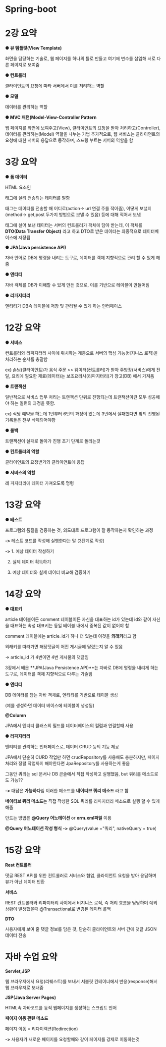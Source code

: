 
 # Spring-boot

 # 2강 요약
 **● 뷰 템플릿(View Template)**
 
 화면을 담당하는 기술로, 웹 페이지를 하나의 틀로 만들고 여기에 변수를 삽입해 서로 다른 페이지로 보여줌

 **● 컨트롤러**
 
 클라이언트의 요청에 따라 서버에서 이를 처리하는 역할

 **● 모델**
 
 데이터를 관리하는 역할

 **● MVC 패턴(Model-View-Controller Pattern**
 
웹 페이지를 화면에 보여주고(View), 클라이언트의 요청을 받아 처리하고(Controller), 데이터를 관리하는(Model) 역할을 나누는 기법
추가적으로, 웹 서비스는 클라이언트의 요청에 대한 서버의 응답으로 동작하며, 스프링 부트는 서버의 역할을 함

# 3강 요약
**● 폼 데이터**

HTML 요소인 <form> 태그에 실려 전송되는 데이터를 말함

<form> 태그는 데이터를 전송할 때 어디로(action-> url 연결 주를 적어줌), 어떻게 보낼지(method-> get,post 두가지 방법으로 보낼 수 있음) 등에 대해 적어서 보냄

태그에 실어 보낸 데이터는 서버의 컨트롤러가 객체에 담아 받는데, 이 객체를 **DTO(Data Transfer Object)** 라고 하고 DTO로 받은 데이터는 최종적으로 데이터베이스에 저장됨

**● JPA(Java persistence API)**

자바 언어로 DB에 명령을 내리는 도구로, 데이터를 객체 지향적으로 관리 할 수 있게 해줌 

**● 엔티티**

자바 객체를 DB가 이해할 수 있게 만든 것으로, 이를 기반으로 테이블이 만들어짐

**● 리파지터리**

엔티티가 DB속 테이블에 저장 및 관리될 수 있게 하는 인터페이스

 # 12강 요약
 **● 서비스**
 
 컨트롤러와 리파지터리 사이에 위치하는 계층으로 서버의 핵심 기능(비지니스 로직)을 처리하는 순서를 총괄함
 
 ex) 손님(클라이언트)가 음식 주문 >> 웨이터(컨트롤러)가 받아 주방장(서비스)에게 전달, 요리에 필요한 재료(데이터)는 보조요리사(리파지터리)가 창고(DB) 에서 가져옴
 
 **● 트랜잭션**
 
 일반적으로 서비스 업무 처리는 트랜잭션 단위로 진행되는데 트랜잭션이란 모두 성공해야 하는 일련의 과정을 뜻함.
 
 ex) 식당 예약을 하는데 1번부터 6번의 과정이 있는데 3번에서 실패했다면 앞의 진행된 기록들은 전부 삭제되어야함

**● 롤백** 

트랜잭션이 실패로 돌아가 진행 초기 단계로 돌리는것

**● 컨트롤러의 역할** 

클라이언트의 요청받기와 클라이언트에 응답

**● 서비스의 역할**

레 파지터리에 데이터 가져오도록 명령

# 13강 요약
**● 테스트** 

프로그램의 품질을 검증하는 것, 의도대로 프로그램이 잘 동작하는지 확인하는 과정

**->** 테스트 코드를 작성해 실행한다는 말 (3단계로 작성)

**->** 1. 예상 데이터 작성하기

2. 실제 데이터 획득하기

3. 예상 데이터와 실제 데이터 비교해 검증하기

# 14강 요약

**● 대표키**

article 테이블이든 comment 테이블이든 자신을 대표하는 id가 있는데 id와 같이 자신을 대표하는 속성
대표키는 동일 테이블 내에서 중복된 값이 없어야 함

comment 테이블에는 article_id가 하나 더 있는데 이것을 **외래키**라고 함

외래키를 따라가면 해당댓글이 어떤 게시글에 달렸는지 알 수 있음

-> article_id 가 4번이면 4번 게시물의 댓글임

3장에서 배운 **JPA(Java Persistence API)**는 자바로 DB에 명령을 내리게 하는 도구로, 데이터를 객체 지향적으로 다루는 기술임

**● 엔티티**

DB 데이터를 담는 자바 객체로, 엔티티를 기반으로 테이블 생성

(얘를 생성하면 데이터 베이스에 테이블이 생성됨)

**@Column**

JPA에서 엔티티 클래스의 필드를 데이터베이스의 컬럼과 연결할때 사용

**● 리파지터리**

엔티티를 관리하는 인터페이스로, 데이터 CRUD 등의 기능 제공

JPA에서 단순히 CURD 작업만 하면 crudRepository를 사용해도 충분하지만, 페이지 처리와 정렬 작업까지 해야한다면 JpaRepository를 사용하는게 좋음

그동안 쿼리는 sql 문서나 DB 콘솔에서 직접 작성하고 실행했음, but 쿼리를 메소드로도 가능??

**->** 대답은 **가능하다**임 이러한 메소드를 **네이티브 쿼리 메소드** 라고 함

**네이티브 쿼리 메소드**는 직접 작성한 SQL 쿼리를 리파지터리 메소드로 실행 할 수 있게 해줌

만드는 방법은 **@Query 어노테이션** or **orm.xml파일** 이용

**@Query 어노테이션 작성 형식** **->** @Query(value ="쿼리", nativeQuery = true)

# 15강 요약

**Rest 컨트롤러**

댓글 REST API를 위한 컨트롤러로 서비스와 협업, 클라이언트 요청을 받아 응답하며 뷰가 아닌 데이터 반환

**서비스**

REST 컨트롤러와 리파지터리 사이에서 비지니스 로직, 즉 처리 흐름을 담당하며 예외 상황이 발생했을때 @Transactional로 변경된 데이터 롤백

**DTO**

사용자에게 보여 줄 댓글 정보를 담은 것, 단순히 클라이언트와 서버 간에 댓글 JSON 데이터 전송




# 자바 수업 요약

**Servlet,JSP**

웹 브라우저에서 요청(리퀘스트)를 보내서 서블릿 컨테이너에서 반응(response)해서 웹 브라우저로 보내줌

**JSP(Java Server Pages)**

HTML속 자바코드를 동적 웹페이지를 생성하는 스크립트 언어

**페이지 이동 관련 메소드**

페이지 이동 = 리다이렉션(Redirection)

**->** 사용자가 새로운 페이지를 요청할때와 같이 페이지를 강제로 이동하는것


















